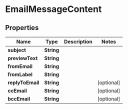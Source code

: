 # EmailMessageContent

## Properties
Name | Type | Description | Notes
------------ | ------------- | ------------- | -------------
**subject** | **String** |  | 
**previewText** | **String** |  | 
**fromEmail** | **String** |  | 
**fromLabel** | **String** |  | 
**replyToEmail** | **String** |  |  [optional]
**ccEmail** | **String** |  |  [optional]
**bccEmail** | **String** |  |  [optional]
